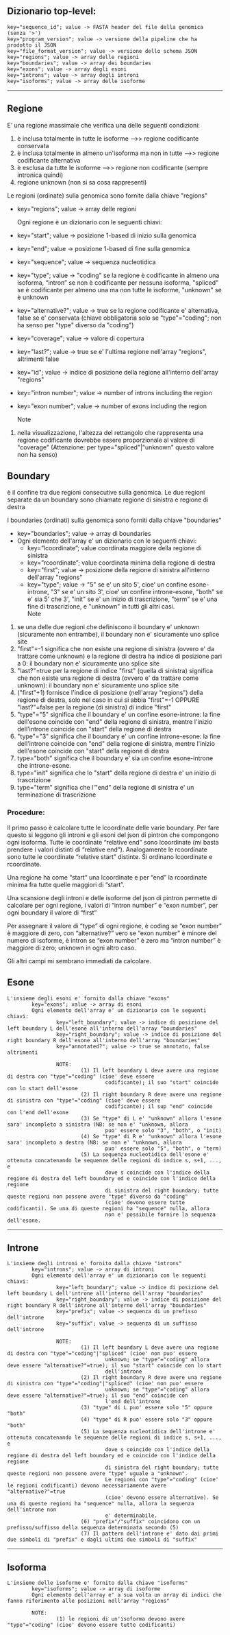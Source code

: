 ## Dizionario top-level:  
      
    key="sequence_id"; value -> FASTA header del file della genomica (senza '>')  
    key="program_version"; value -> versione della pipeline che ha prodotto il JSON  
    key="file_format_version"; value -> versione dello schema JSON  
    key="regions"; value -> array delle regioni              
    key="boundaries"; value -> array dei boundaries  
    key="exons"; value -> array degli esoni  
    key="introns"; value -> array degli introni  
    key="isoforms"; value -> array delle isoforme  
 
*********************************************************************************************************************************  
## Regione 
E’ una regione massimale che verifica una delle seguenti condizioni:  
1. è inclusa totalmente in tutte le isoforme -->> regione codificante conservata  
2. è inclusa totalmente in almeno un'isoforma ma non in tutte -->> regione codificante alternativa  
3. è esclusa da tutte le isoforme -->> regione non codificante (sempre intronica quindi)  
4. regione unknown (non si sa cosa rappresenti)  
      
Le regioni (ordinate) sulla genomica sono fornite dalla chiave "regions"  
* key="regions"; value -> array delle regioni


   Ogni regione è un dizionario con le seguenti chiavi:  
* key="start"; value -> posizione 1-based di inizio sulla genomica  
* key="end"; value -> posizione 1-based di fine sulla genomica  
* key="sequence"; value -> sequenza nucleotidica  
* key="type"; value -> "coding" se la regione è codificante in almeno una isoforma, “intron” se non è codificante per nessuna isoforma, "spliced" se è codificante per almeno una ma non tutte le isoforme, "unknown" se è unknown  
* key="alternative?"; value -> true se la regione codificante e' alternativa, false se e' conservata (chiave obbligatoria solo se "type"="coding"; non ha senso per "type" diverso da "coding")  
* key="coverage"; value -> valore di copertura  
* key="last?"; value -> true se e' l'ultima regione nell'array "regions", altrimenti false  
* key="id"; value -> indice di posizione della regione all'interno dell'array "regions"  
* key="intron number"; value -> number of introns including the region
* key="exon number"; value -> number of exons including the region
                      
   Note
1. nella visualizzazione, l'altezza del rettangolo che rappresenta una regione codificante dovrebbe essere proporzionale al valore di "coverage" (Attenzione: per type="spliced"|"unknown" questo valore non ha senso)  
 
## Boundary
è il confine tra due regioni consecutive sulla genomica. Le due regioni separate da un boundary sono chiamate regione di sinistra e regione di destra
      
I boundaries (ordinati) sulla genomica sono forniti dalla chiave "boundaries"  
* key="boundaries"; value -> array di boundaries  
* Ogni elemento dell'array e' un dizionario con le seguenti chiavi:  
   * key=”lcoordinate”; value coordinata maggiore della regione di sinistra
   * key=”rcoordinate”; value coordinata minima della regione di destra
   * key="first"; value -> posizione della regione di sinistra all'interno dell'array "regions"  
   *  key="type"; value -> "5" se e' un sito 5', cioe' un confine esone-introne, "3" se e' un sito 3', cioe' un confine introne-esone, "both" se e' sia 5' che 3', "init" se e' un inizio di trascrizione, "term" se e' una  
                            fine di trascrizione, e "unknown" in tutti gli altri casi.  
Note
1. se una delle due regioni che definiscono il boundary e' unknown (sicuramente non entrambe), il boundary non e' sicuramente uno splice site  
2. "first"=-1 significa che non esiste una regione di sinistra (ovvero e' da trattare come unknown) e la regione di destra ha indice di posizione pari a 0: il boundary non e' sicuramente uno splice site  
3. "last?"=true per la regione di indice "first" (quella di sinistra) significa che non esiste una regione di destra (ovvero e' da trattare come unknown): il boundary non e' sicuramente uno splice site  
4. ("first"+1) fornisce l'indice di posizione (nell'array "regions") della regione di destra, solo nel caso in cui si abbia "first"=-1 OPPURE "last?"=false per la regione (di sinistra) di indice "first"                                      
5. "type"="5" significa che il boundary e' un confine esone-introne: la fine dell'esone coincide con "end" della regione di sinistra, mentre l'inizio dell'introne coincide con "start" della regione di destra
6. "type"="3" significa che il boundary e' un confine introne-esone: la fine dell'introne coincide con "end" della regione di sinistra, mentre l'inizio dell'esone coincide con "start" della regione di destra  
7. type="both" significa che il boundary e' sia un confine esone-introne che introne-esone.
8. type="init" significa che lo "start" della regione di destra e' un inizio di trascrizione  
9. type="term" significa che l'"end" della regione di sinistra e' un terminazione di trascrizione   


### Procedure:
Il primo passo è calcolare tutte le lcoordinate delle varie boundary. Per fare questo si leggono gli introni e gli esoni del json di pintron che compongono ogni isoforma. Tutte le coordinate “relative end” sono lcoordinate (mi basta prendere i valori distinti di “relative end”).
Analogamente le rcoordinate sono tutte le coordinate “relative start” distinte.
Si ordinano lcoordinate e rcoordinate.


Una regione ha come “start” una lcoordinate e per “end” la rcoordinate minima fra tutte quelle maggiori di “start”.


Una scansione degli introni e delle isoforme del json di pintron permette di calcolare per ogni regione, i valori di “intron number” e “exon number”, per ogni boundary il valore di “first”


Per assegnare il valore di “type” di ogni regione, è coding se “exon number” è maggiore di zero, con “alternative?” vero se “exon number” è minore del numero di isoforme, è intron se “exon number” è zero ma “intron number” è maggiore di zero; unknown in ogni altro caso.


Gli altri campi mi sembrano immediati da calcolare.
## Esone  
      
    L'insieme degli esoni e' fornito dalla chiave "exons"  
            key="exons"; value -> array di esoni  
            Ogni elemento dell'array e' un dizionario con le seguenti chiavi:  
                    key="left_boundary"; value -> indice di posizione del left boundary L dell'esone all'interno dell'array "boundaries"  
                    key="right_boundary"; value -> indice di posizione del right boundary R dell'esone all'interno dell'array "boundaries"  
                    key="annotated?"; value -> true se annotato, false altrimenti  
                      
                    NOTE:  
                            (1) Il left boundary L deve avere una regione di destra con "type"="coding" (cioe' deve essere  
                                    codificante); il suo "start" coincide con lo start dell'esone  
                            (2) Il right boundary R deve avere una regione di sinistra con "type"="coding" (cioe' deve essere  
                                    codificante); il sup "end" coincide con l'end dell'esone  
                            (3) Se "type" di L e' "unknown" allora l'esone sara' incompleto a sinistra (NB: se non e' "unknown, allora  
                                    puo' essere solo "3", "both", o "init)  
                            (4) Se "type" di R e' "unknown" allora l'esone sara' incompleto a destra (NB: se non e' "unknown, allora  
                                    puo' essere solo "5", "both", o "term)  
                            (5) La sequenza nucleotidica dell'esone e' ottenuta concatenando le sequenze delle regioni di indice s, s+1, ..., e  
                                    dove s coincide con l'indice della regione di destra del left boundary ed e coincide con l'indice della regione  
                                    di sinistra del right boundary; tutte queste regioni non possono avere "type" diverso da "coding"  
                                    (cioe' devono essere tutte codificanti). Se una di queste regioni ha "sequence" nulla, allora  
                                    non e' possibile fornire la sequenza dell'esone.  
                      
*********************************************************************************************************************************  
## Introne  
      
    L'insieme degli introni e' fornito dalla chiave "introns"  
            key="introns"; value -> array di introni  
            Ogni elemento dell'array e' un dizionario con le seguenti chiavi:  
                    key="left_boundary"; value -> indice di posizione del left boundary L dell'introne all'interno dell'array "boundaries"  
                    key="right_boundary"; value -> indice di posizione del right boundary R dell'introne all'interno dell'array "boundaries"  
                    key="prefix"; value -> sequenza di un prefisso dell'introne  
                    key="suffix"; value -> sequenza di un suffisso dell'introne  
                      
                    NOTE:  
                            (1) Il left boundary L deve avere una regione di destra con "type"="coding"|"spliced" (cioe' non puo' essere  
                                    unknown; se "type"="coding" allora deve essere "alternative?"=true); il suo "start" coincide con lo start  
                                    dell'introne  
                            (2) Il right boundary R deve avere una regione di sinistra con "type"="coding"|"spliced" (cioe' non puo' essere  
                                    unknown; se "type"="coding" allora deve essere "alternative?"=true); il suo "end" coincide con  
                                    l'end dell'introne  
                            (3) "type" di L puo' essere solo "5" oppure "both"  
                            (4) "type" di R puo' essere solo "3" oppure "both"  
                            (5) La sequenza nucleotidica dell'introne e' ottenuta concatenando le sequenze delle regioni di indice s, s+1, ..., e  
                                    dove s coincide con l'indice della regione di destra del left boundary ed e coincide con l'indice della regione  
                                    di sinistra del right boundary; tutte queste regioni non possono avere "type" uguale a "unknown".  
                                    Le regioni con "type"="coding" (cioe' le regioni codificanti) devono necessariamente avere "alternative?"=true  
                                    (cioe' devono essere alternative). Se una di queste regioni ha "sequence" nulla, allora la sequenza dell'introne non  
                                    e' determinabile.  
                            (6) "prefix"/"suffix" coincidono con un prefisso/suffisso della sequenza determinata secondo (5)  
                            (7) Il pattern dell'introne e' dato dai primi due simboli di "prefix" e dagli ultimi due simboli di "suffix"  
                      
*********************************************************************************************************************************  
## Isoforma  
 
    L'insieme delle isoforme e' fornito dalla chiave "isoforms"  
            key="isoforms"; value -> array di isoforme  
            Ogni elemento dell'array e' a sua volta un array di indici che fanno riferimento alle posizioni nell'array "regions"  
              
            NOTE:  
                    (1) le regioni di un'isoforma devono avere "type"="coding" (cioe' devono essere tutte codificanti)  
